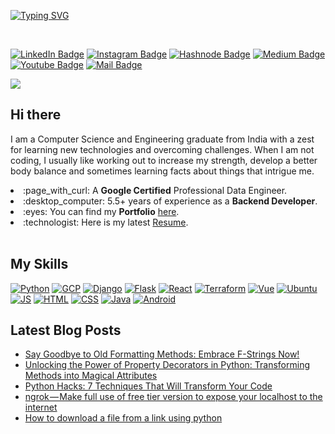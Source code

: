 <!-- [![Welcome](https://raw.githubusercontent.com/singhgautam7/singhgautam7/main/assets/welcome.gif)](https://www.singhgautam.com/) -->
[![Typing SVG](https://readme-typing-svg.herokuapp.com?size=25&duration=4000&vCenter=true&lines=Namaste+World!;Welcome+to+Gautam's+Github)](https://www.singhgautam.com/)

</br>

[![LinkedIn Badge](https://img.shields.io/badge/LinkedIn-0077B5?style=for-the-badge&logo=linkedin&logoColor=white)](https://www.linkedin.com/in/singhgautam7/)
[![Instagram Badge](https://img.shields.io/badge/Instagram-E4405F?style=for-the-badge&logo=instagram&logoColor=white)](https://www.instagram.com/singhgautam7/)
[![Hashnode Badge](https://img.shields.io/badge/Hashnode-2962FF?style=for-the-badge&logo=hashnode&logoColor=white)](https://singhgautam.hashnode.dev/)
[![Medium Badge](https://img.shields.io/badge/Medium-00ab6c?style=for-the-badge&logo=medium&logoColor=white)](https://medium.com/@singhgautam7)
[![Youtube Badge](https://img.shields.io/badge/YouTube-FF0000?style=for-the-badge&logo=youtube&logoColor=white)](https://www.youtube.com/watch?v=g0OA1Le593c)
[![Mail Badge](https://img.shields.io/badge/Gmail-D14836?style=for-the-badge&logo=gmail&logoColor=white)](mailto:gautamsingh1997@gmail.com)

![](https://visitor-badge.glitch.me/badge?page_id=singhgautam7.singhgautam7)

<!-- ## Hi there <img src="https://user-images.githubusercontent.com/1303154/88677602-1635ba80-d120-11ea-84d8-d263ba5fc3c0.gif" width="2px" alt="hi"> -->
## Hi there
<div>
  <p>I am a Computer Science and Engineering graduate  from India with a zest for learning new technologies and overcoming challenges. When I am not coding, I usually like working out to increase my strength, develop a better body balance and sometimes learning facts about things that intrigue me.</p>
  <span align="left">
      <li> :page_with_curl: A <strong>Google Certified</strong> Professional Data Engineer.</li>
      <li> :desktop_computer: 5.5+ years of experience as a <strong>Backend Developer</strong>.</li>
<!--       <li> :cloud: I am currently gaining expertise in <strong>Cloud Technologies</strong> focusing on GCP.</li> -->
      <li> :eyes: You can find my <strong>Portfolio</strong> <a target="_blank" href="https://www.singhgautam.com/">here</a>.</li>
      <li> :technologist: Here is my latest <a href="https://github.com/singhgautam7/singhgautam7/raw/main/assets/GRS_resume.docx">Resume</a>.</li>
  </span>
</div>

<div>
</br>

<!-- ![Gautam's github stats](https://github-readme-stats.vercel.app/api?username=singhgautam7&count_private=true&show_icons=true&line_height=20&title_color=7A7ADB&icon_color=2234AE&text_color=D3D3D3&bg_color=0,000000,130F40) -->

## My Skills
[![Python](https://img.shields.io/badge/Python-FFD43B?style=for-the-badge&logo=python&logoColor=blue)](https://www.python.org/)
[![GCP](https://img.shields.io/badge/Google_Cloud-4285F4?style=for-the-badge&logo=google-cloud&logoColor=white)](https://cloud.google.com/)
[![Django](https://img.shields.io/badge/Django-092E20?style=for-the-badge&logo=django&logoColor=green)](https://www.djangoproject.com/)
[![Flask](https://img.shields.io/badge/Flask-000000?style=for-the-badge&logo=flask&logoColor=white)](https://flask.palletsprojects.com/)
[![React](https://img.shields.io/badge/React-20232A?style=for-the-badge&logo=react&logoColor=61DAFB)](https://reactjs.org/)
[![Terraform](https://img.shields.io/badge/Terraform-5849be?style=for-the-badge&logo=terraform&logoColor=white)](https://www.terraform.io/)
[![Vue](https://img.shields.io/badge/Vue.js-35495E?style=for-the-badge&logo=vuedotjs&logoColor=4FC08D)](https://vuejs.org/)
[![Ubuntu](https://img.shields.io/badge/Ubuntu-E95420?style=for-the-badge&logo=ubuntu&logoColor=white)](https://ubuntu.com/)
[![JS](https://img.shields.io/badge/JavaScript-323330?style=for-the-badge&logo=javascript&logoColor=F7DF1E)](https://www.javascript.com/)
[![HTML](https://img.shields.io/badge/HTML5-E34F26?style=for-the-badge&logo=html5&logoColor=white)](https://html.com/)
[![CSS](https://img.shields.io/badge/CSS-1572B6?style=for-the-badge&logo=css3&logoColor=white)](https://developer.mozilla.org/en-US/docs/Web/CSS)
[![Java](https://img.shields.io/badge/Java-ED8B00?style=for-the-badge&logo=java&logoColor=white)](https://www.java.com/)
[![Android](https://img.shields.io/badge/Android_Studio-3DDC84?style=for-the-badge&logo=android-studio&logoColor=white)](https://developer.android.com/studio)

## Latest Blog Posts
<!-- BLOG-POST-LIST:START -->
- [Say Goodbye to Old Formatting Methods: Embrace F-Strings Now!](https://medium.com/@singhgautam7/say-goodbye-to-old-formatting-methods-embrace-f-strings-now-e43f26e7cb1d?source=rss-a5d280249897------2)
- [Unlocking the Power of Property Decorators in Python: Transforming Methods into Magical Attributes](https://medium.com/@singhgautam7/unlocking-the-power-of-property-decorators-in-python-transforming-methods-into-magical-attributes-db7fbb5c9480?source=rss-a5d280249897------2)
- [Python Hacks: 7 Techniques That Will Transform Your Code](https://medium.com/@singhgautam7/python-hacks-8-techniques-that-will-transform-your-code-3f5c2a0e3c08?source=rss-a5d280249897------2)
- [ngrok — Make full use of free tier version to expose your localhost to the internet](https://medium.com/@singhgautam7/ngrok-make-full-use-of-free-tier-version-to-expose-your-localhost-to-the-internet-1160e652d794?source=rss-a5d280249897------2)
- [How to download a file from a link using python](https://medium.com/@singhgautam7/how-to-download-a-file-from-a-link-using-python-93a8a7e0766b?source=rss-a5d280249897------2)
<!-- BLOG-POST-LIST:END -->

<!-- ## Latest Medium Blog
<a target="_blank" href="https://github-readme-medium-recent-article.vercel.app/medium/@singhgautam7/0"><img src="https://github-readme-medium-recent-article.vercel.app/medium/@singhgautam7/0" alt="Recent Article 0">
<a target="_blank" href="https://github-readme-medium-recent-article.vercel.app/medium/@singhgautam7/1"><img src="https://github-readme-medium-recent-article.vercel.app/medium/@singhgautam7/1" alt="Recent Article 1">
<a target="_blank" href="https://github-readme-medium-recent-article.vercel.app/medium/@singhgautam7/2"><img src="https://github-readme-medium-recent-article.vercel.app/medium/@singhgautam7/2" alt="Recent Article 2">
<a target="_blank" href="https://github-readme-medium-recent-article.vercel.app/medium/@singhgautam7/3"><img src="https://github-readme-medium-recent-article.vercel.app/medium/@singhgautam7/3" alt="Recent Article 3"> -->
